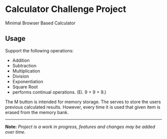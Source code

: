 # Calculator Challenge Project

Minimal Browser Based Calculator

## Usage

Support the following operations:

* Addition
* Subtraction
* Multiplication
* Division
* Exponentiation
* Square Root
* performs continual operations. (Ei. 9 + 9 + 9.)

The M button is intended for memory storage. The serves to store the users previous calculated results. However, every time it is used that given item is erased from the memory bank.



----


**Note:** *Project is a work in progress, features and changes may be added over time.*
